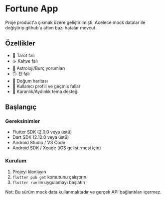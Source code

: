 # Fortune App


Proje product'a çıkmak üzere geliştirilmişti. Acelece mock datalar ile değiştirip github'a attım bazı hatalar mevcut.


## Özellikler

- 🔮 Tarot falı
- ☕ Kahve falı 
- 🌟 Astroloji/Burç yorumları
- 🖐 El falı
- 💫 Doğum haritası
- 📱 Kullanıcı profili ve geçmiş fallar
- 🌙 Karanlık/Aydınlık tema desteği

## Başlangıç

### Gereksinimler

- Flutter SDK (2.0.0 veya üstü)
- Dart SDK (2.12.0 veya üstü)
- Android Studio / VS Code
- Android SDK / Xcode (iOS geliştirmesi için)

### Kurulum

1. Projeyi klonlayın
2. `flutter pub get` komutunu çalıştırın
3. `flutter run` ile uygulamayı başlatın

Not: Bu sürüm mock data kullanmaktadır ve gerçek API bağlantıları içermez.
